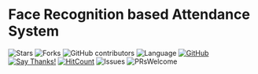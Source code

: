 # Face Recognition based Attendance System

![Stars](https://img.shields.io/github/stars/VedantKhairnar/Face-Recognition-based-Attendance-System.svg?style=social)
![Forks](https://img.shields.io/github/forks/VedantKhairnar/Face-Recognition-based-Attendance-System.svg?style=social)
![GitHub contributors](https://img.shields.io/github/contributors/VedantKhairnar/Face-Recognition-based-Attendance-System.svg)
![Language](https://img.shields.io/github/languages/top/VedantKhairnar/Face-Recognition-based-Attendance-System.svg)
[![GitHub](https://img.shields.io/github/license/VedantKhairnar/Face-Recognition-based-Attendance-System.svg)](https://choosealicense.com/licenses/mit)
[![Say Thanks!](https://img.shields.io/badge/Say-Thanks!-yellow.svg)](https://vedantkhairnar.ml)
[![HitCount](http://hits.dwyl.io/VedantKhairnar/Face-Recognition-based-Attendance-System.svg)](http://hits.dwyl.io/VedantKhairnar/Face-Recognition-based-Attendance-System)
![Issues](https://img.shields.io/github/issues/VedantKhairnar/Face-Recognition-based-Attendance-System)
![PRsWelcome](https://img.shields.io/badge/PRs-welcome-informational)
